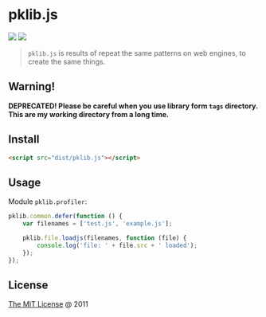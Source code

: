 # pklib.js

![](https://img.shields.io/badge/version-2.0.0-brightgreen.svg)
![](https://img.shields.io/badge/depracated-true-ff69b4.svg)

> `pklib.js` is results of repeat the same patterns on web engines, to create the same things.

## Warning!

**DEPRECATED! Please be careful when you use library form `tags` directory.**<br/>
**This are my working directory from a long time.**

## Install

```html
<script src="dist/pklib.js"></script>
```

## Usage

Module `pklib.profiler`:

```javascript
pklib.common.defer(function () {
    var filenames = ['test.js', 'example.js'];

    pklib.file.loadjs(filenames, function (file) {
        console.log('file: ' + file.src + ' loaded');
    });
});
```

## License

[The MIT License](http://piecioshka.mit-license.org/) @ 2011
